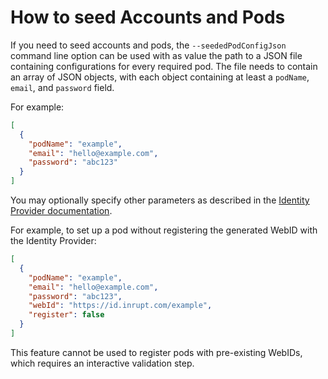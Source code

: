 # How to seed Accounts and Pods

If you need to seed accounts and pods, 
the `--seededPodConfigJson` command line option can be used
with as value the path to a JSON file containing configurations for every required pod.
The file needs to contain an array of JSON objects, 
with each object containing at least a `podName`, `email`, and `password` field. 

For example:
```json
[
  {
    "podName": "example",
    "email": "hello@example.com",
    "password": "abc123"
  }
]
```

You may optionally specify other parameters 
as described in the [Identity Provider documentation](identity-provider.md#json-api).

For example, to set up a pod without registering the generated WebID with the Identity Provider:
```json
[
  {
    "podName": "example",
    "email": "hello@example.com",
    "password": "abc123",
    "webId": "https://id.inrupt.com/example",
    "register": false
  }
]
```

This feature cannot be used to register pods with pre-existing WebIDs,
which requires an interactive validation step.
